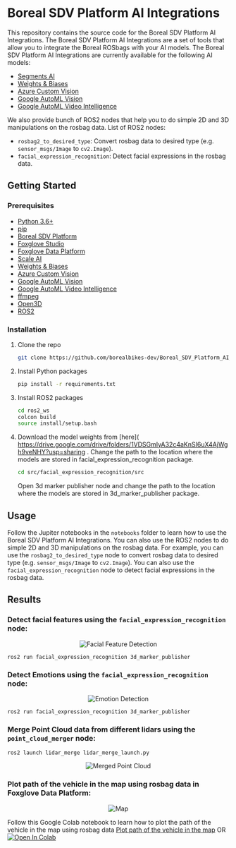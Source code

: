 # Boreal SDV Platform AI Integrations

This repository contains the source code for the Boreal SDV Platform AI Integrations. The Boreal SDV Platform AI Integrations are a set of tools that allow you to integrate the Boreal ROSbags with your AI models. The Boreal SDV Platform AI Integrations are currently available for the following AI models:

* [Segments AI](https://segments.ai/)
* [Weights & Biases](https://wandb.ai/site)
* [Azure Custom Vision](https://azure.microsoft.com/en-us/services/cognitive-services/custom-vision-service/)
* [Google AutoML Vision](https://cloud.google.com/vision/automl/docs/)
* [Google AutoML Video Intelligence](https://cloud.google.com/video-intelligence/automl/docs/)

We also provide bunch of ROS2 nodes that help you to do simple 2D and 3D manipulations on the rosbag data. List of ROS2 nodes:

* `rosbag2_to_desired_type`: Convert rosbag data to desired type (e.g. `sensor_msgs/Image` to `cv2.Image`).
* `facial_expression_recognition`: Detect facial expressions in the rosbag data.



## Getting Started

### Prerequisites

* [Python 3.6+](https://www.python.org/downloads/)
* [pip](https://pip.pypa.io/en/stable/installing/)
* [Boreal SDV Platform](https://www.borealsolutions.com/sdv-platform)
* [Foxglove Studio](https://foxglove.dev/foxglove-studio/)
* [Foxglove Data Platform](https://foxglove.dev/foxglove-data-platform/)
* [Scale AI](https://scale.com/)
* [Weights & Biases](https://wandb.ai/site)
* [Azure Custom Vision](https://azure.microsoft.com/en-us/services/cognitive-services/custom-vision-service/)
* [Google AutoML Vision](https://cloud.google.com/vision/automl/docs/)
* [Google AutoML Video Intelligence](https://cloud.google.com/video-intelligence/automl/docs/)
* [ffmpeg](https://ffmpeg.org/)
* [Open3D](http://www.open3d.org/docs/release/getting_started.html)
* [ROS2](https://docs.ros.org/en/foxy/Installation.html)


### Installation

1. Clone the repo
   ```sh
   git clone https://github.com/borealbikes-dev/Boreal_SDV_Platform_AI_integrations.git
    ```
2. Install Python packages
    ```sh
    pip install -r requirements.txt
    ```
3. Install ROS2 packages
    ```sh
    cd ros2_ws
    colcon build
    source install/setup.bash
    ```
4. Download the model weights from [here](  https://drive.google.com/drive/folders/1VDSGmIyA32c4aKnSI6uX4AjWgh9veNHY?usp=sharing . Change the path to the location where the models are stored in facial_expression_recognition package.
    ```sh
    cd src/facial_expression_recognition/src
    ```
    Open 3d marker publisher node and change the path to the location where the models are stored in 3d_marker_publisher package.

## Usage

Follow the Jupiter notebooks in the `notebooks` folder to learn how to use the Boreal SDV Platform AI Integrations. You can also use the ROS2 nodes to do simple 2D and 3D manipulations on the rosbag data. For example, you can use the `rosbag2_to_desired_type` node to convert rosbag data to desired type (e.g. `sensor_msgs/Image` to `cv2.Image`). You can also use the `facial_expression_recognition` node to detect facial expressions in the rosbag data.


## Results

### Detect facial features using the `facial_expression_recognition` node:

<p align = "center">
<img src="results/published_marker.gif" alt="Facial Feature Detection">
</p>

```
ros2 run facial_expression_recognition 3d_marker_publisher
```

### Detect Emotions using the `facial_expression_recognition` node:

<p align = "center">
<img src="results/emotions_result.gif" alt="Emotion Detection">
</p>

```
ros2 run facial_expression_recognition 3d_marker_publisher
```

### Merge Point Cloud data from different lidars using the `point_cloud_merger` node:

```
ros2 launch lidar_merge lidar_merge_launch.py
```

<p align = "center">
<img src="results/merge.gif" alt="Merged Point Cloud">
</p>

### Plot path of the vehicle in the map using rosbag data in Foxglove Data Platform:

<p align = "center">
<img src="results/foxglove_map.png" alt="Map">
</p>

Follow this Google Colab notebook to learn how to plot the path of the vehicle in the map using rosbag data [Plot path of the vehicle in the map](notebooks/foxglove_data_analyzer.ipynb) OR [![Open In Colab](https://colab.research.google.com/assets/colab-badge.svg)](https://colab.research.google.com/drive/1zGW-q9qSygQVNxDvBlkksCfBz1u3_iv0?usp=sharing)